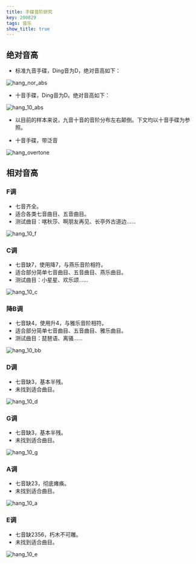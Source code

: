 ```yaml
---
title: 手碟音阶研究
key: 200829
tags: 音乐
show_title: true
---
```


## 绝对音高
- 标准九音手碟，Ding音为D，绝对音高如下：

![hang_nor_abs](/res/200829/hang_nor_abs.png)
<!--more-->

- 十音手碟，Ding音为D。绝对音高如下：

![hang_10_abs](/res/200829/hang_10_abs.png)

- 以目前的样本来说，九音十音的音阶分布左右颠倒。下文均以十音手碟为参照。

- 十音手碟，带泛音

![hang_overtone](/res/200829/hang_overtone.png)

## 相对音高
### F调
- 七音齐全。
- 适合各类七音曲目、五音曲目。
- 测试曲目：喀秋莎、啊朋友再见、长亭外古道边……

![hang_10_f](/res/200829/hang_10_f.png)

### C调
- 七音缺7，使用降7，与燕乐音阶相符。
- 适合部分简单七音曲目、五音曲目、燕乐曲目。
- 测试曲目：小星星、欢乐颂……

![hang_10_c](/res/200829/hang_10_c.png)

### 降B调
- 七音缺4，使用升4，与雅乐音阶相符。
- 适合部分简单七音曲目、五音曲目、雅乐曲目。
- 测试曲目：琵琶语、离骚……

![hang_10_bb](/res/200829/hang_10_bb.png)

### D调
- 七音缺3，基本半残。
- 未找到适合曲目。

![hang_10_d](/res/200829/hang_10_d.png)

### G调
- 七音缺3，基本半残。
- 未找到适合曲目。

![hang_10_g](/res/200829/hang_10_g.png)

### A调
- 七音缺23，彻底瘫痪。
- 未找到适合曲目。

![hang_10_a](/res/200829/hang_10_a.png)

### E调
- 七音缺2356，朽木不可雕。
- 未找到适合曲目。

![hang_10_e](/res/200829/hang_10_e.png)
